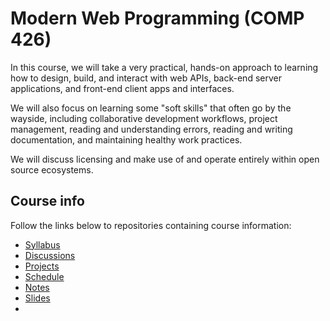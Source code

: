 # Modern Web Programming (COMP 426)

In this course, we will take a very practical, hands-on approach to learning how to design, build, and interact with web APIs, back-end server applications, and front-end client apps and interfaces. 

We will also focus on learning some "soft skills" that often go by the wayside, including collaborative development workflows, project management, reading and understanding errors, reading and writing documentation, and maintaining healthy work practices.

We will discuss licensing and make use of and operate entirely within open source ecosystems. 

## Course info

Follow the links below to repositories containing course information:

- [Syllabus](https://github.com/comp426-2022-fall/syllabus/)
- [Discussions](https://github.com/orgs/comp426-2022-fall/discussions)
- [Projects](https://github.com/orgs/comp426-2022-fall/projects)
- [Schedule](https://github.com/comp426-2022-fall/schedule/)
- [Notes](https://github.com/comp426-2022-fall/notes/)
- [Slides](https://github.com/comp426-2022-fall/slides/)
- [](https://github.com/comp426-2022-fall//)
